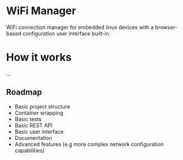 # WiFi Manager
WiFi connection manager for embedded linux devices with a  browser-based configuration user interface built-in.

# How it works
...

## Roadmap
- Basic project structure
- Container wrapping
- Basic tests
- Basic REST API
- Basic user interface
- Documentation
- Advanced features (e.g more complex network configuration capabilities)
